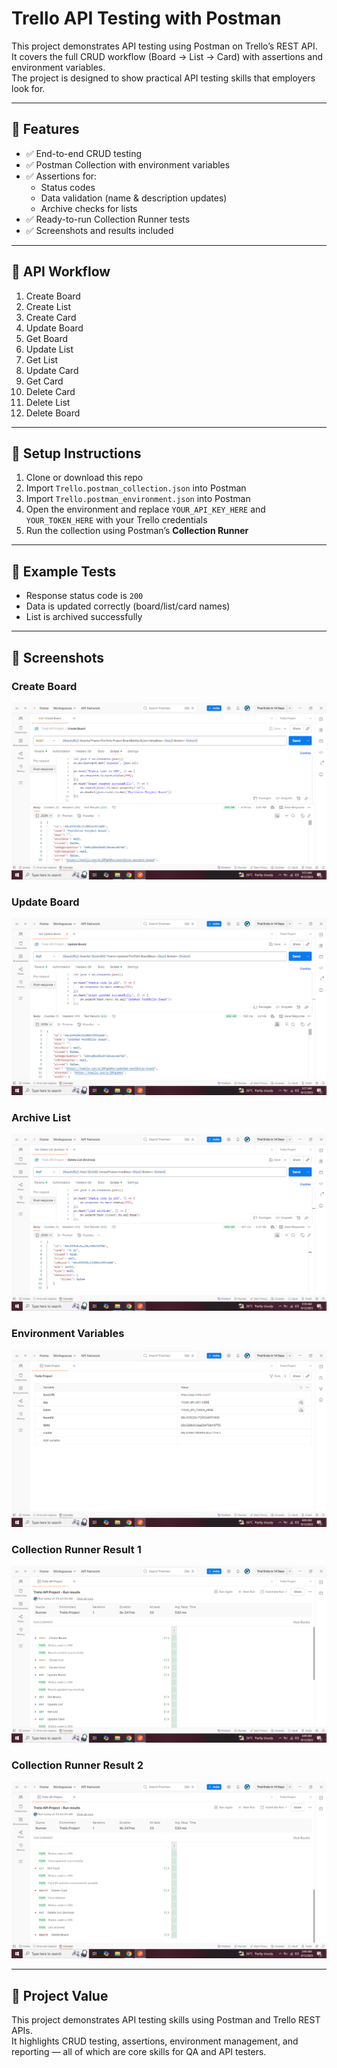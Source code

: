 # Trello API Testing with Postman

This project demonstrates API testing using Postman on Trello’s REST API.  
It covers the full CRUD workflow (Board → List → Card) with assertions and environment variables.  
The project is designed to show practical API testing skills that employers look for.  

---

## 🔹 Features
- ✅ End-to-end CRUD testing  
- ✅ Postman Collection with environment variables  
- ✅ Assertions for:
  - Status codes  
  - Data validation (name & description updates)  
  - Archive checks for lists  
- ✅ Ready-to-run Collection Runner tests  
- ✅ Screenshots and results included  

---

## 🔹 API Workflow
1. Create Board  
2. Create List  
3. Create Card  
4. Update Board  
5. Get Board  
6. Update List  
7. Get List  
8. Update Card  
9. Get Card  
10. Delete Card  
11. Delete List  
12. Delete Board  

---

## 🔹 Setup Instructions
1. Clone or download this repo  
2. Import `Trello.postman_collection.json` into Postman  
3. Import `Trello.postman_environment.json` into Postman  
4. Open the environment and replace `YOUR_API_KEY_HERE` and `YOUR_TOKEN_HERE` with your Trello credentials  
5. Run the collection using Postman’s **Collection Runner**  

---

## 🔹 Example Tests
- Response status code is `200`  
- Data is updated correctly (board/list/card names)  
- List is archived successfully  

---

## 🔹 Screenshots

### Create Board
![Create Board](screenshots/create-board.png)

### Update Board
![Update Board](screenshots/update-board.png)

### Archive List
![Archive List](screenshots/archive-list.png)

### Environment Variables
![Environment](screenshots/environment.png)

### Collection Runner Result 1
![Runner Result 1](screenshots/runner-result-1.png)

### Collection Runner Result 2
![Runner Result 2](screenshots/runner-result-2.png)

---

## 🔹 Project Value
This project demonstrates API testing skills using Postman and Trello REST APIs.  
It highlights CRUD testing, assertions, environment management, and reporting — all of which are core skills for QA and API testers.  
